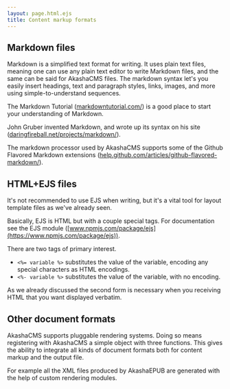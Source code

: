 ```yaml
---
layout: page.html.ejs
title: Content markup formats
---
```


## Markdown files

Markdown is a simplified text format for writing.  It uses plain text files, meaning one can use any plain text editor to write Markdown files, and the same can be said for AkashaCMS files.  The markdown syntax let's you easily insert headings, text and paragraph styles, links, images, and more using simple-to-understand sequences.

The Markdown Tutorial ([markdowntutorial.com/](http://markdowntutorial.com/)) is a good place to start your understanding of Markdown.

John Gruber invented Markdown, and wrote up its syntax on his site ([daringfireball.net/projects/markdown/](http://daringfireball.net/projects/markdown/)).

The markdown processor used by AkashaCMS supports some of the Github Flavored Markdown extensions ([help.github.com/articles/github-flavored-markdown/](https://help.github.com/articles/github-flavored-markdown/)).

## HTML+EJS files

It's not recommended to use EJS when writing, but it's a vital tool for layout template files as we've already seen.

Basically, EJS is HTML but with a couple special tags.  For documentation see the EJS module ([www.npmjs.com/package/ejs](https://www.npmjs.com/package/ejs)).

There are two tags of primary interest.
* `<%= variable %>` substitutes the value of the variable, encoding any special characters as HTML encodings.
* `<%- variable %>` substitutes the value of the variable, with no encoding.

As we already discussed the second form is necessary when you receiving HTML that you want displayed verbatim.

## Other document formats

AkashaCMS supports pluggable rendering systems.  Doing so means registering with AkashaCMS a simple object with three functions.  This gives the ability to integrate all kinds of document formats both for content markup and the output file.

For example all the XML files produced by AkashaEPUB are generated with the help of custom rendering modules.
